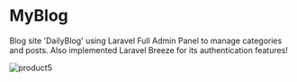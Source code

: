 # MyBlog
Blog site 'DailyBlog' using Laravel
Full Admin Panel to manage categories and posts. Also implemented Laravel Breeze for its authentication features!

![product5](https://user-images.githubusercontent.com/77846284/182890918-e5a2c407-5ba0-4eed-be88-63ba627cdf1b.png)
